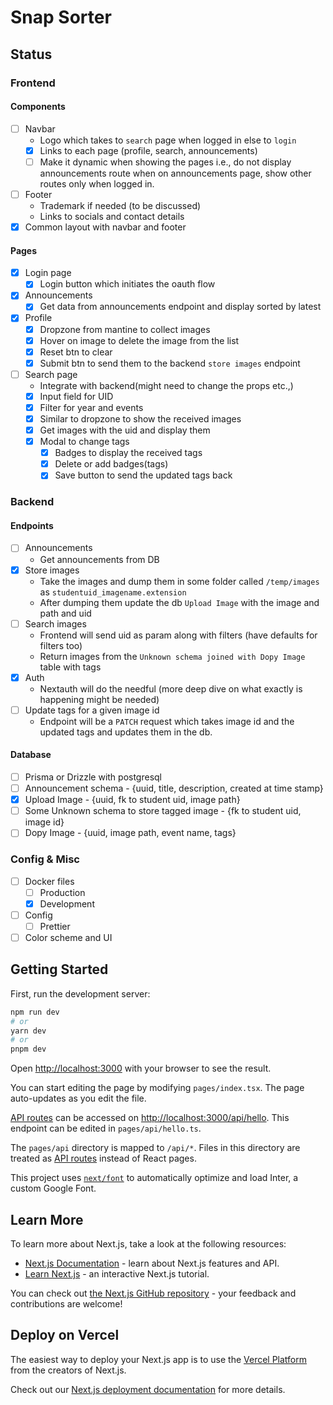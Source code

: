 # Snap Sorter

## Status

### Frontend

#### Components

- [ ] Navbar
  - Logo which takes to `search` page when logged in else to `login`
  - [x] Links to each page (profile, search, announcements)
  - [ ] Make it dynamic when showing the pages i.e., do not display announcements route when on announcements page, show other routes only when logged in.
- [ ] Footer
  - Trademark if needed (to be discussed)
  - Links to socials and contact details
- [x] Common layout with navbar and footer

#### Pages

- [x] Login page
  - [x] Login button which initiates the oauth flow
- [x] Announcements
  - [x] Get data from announcements endpoint and display sorted by latest
- [x] Profile
  - [x] Dropzone from mantine to collect images
  - [x] Hover on image to delete the image from the list
  - [x] Reset btn to clear
  - [x] Submit btn to send them to the backend `store images` endpoint
- [ ] Search page
  - Integrate with backend(might need to change the props etc.,)
  - [x] Input field for UID
  - [x] Filter for year and events
  - [x] Similar to dropzone to show the received images
  - [x] Get images with the uid and display them
  - [x] Modal to change tags
    - [x] Badges to display the received tags
    - [x] Delete or add badges(tags)
    - [x] Save button to send the updated tags back

### Backend

#### Endpoints

- [ ] Announcements
  - Get announcements from DB
- [x] Store images
  - Take the images and dump them in some folder called `/temp/images` as `studentuid_imagename.extension`
  - After dumping them update the db `Upload Image` with the image and path and uid
- [ ] Search images
  - Frontend will send uid as param along with filters (have defaults for filters too)
  - Return images from the `Unknown schema joined with Dopy Image` table with tags
- [x] Auth
  - Nextauth will do the needful (more deep dive on what exactly is happening might be needed)
- [ ] Update tags for a given image id
  - Endpoint will be a `PATCH` request which takes image id and the updated tags and updates them in the db.

#### Database

- [ ] Prisma or Drizzle with postgresql
- [ ] Announcement schema - {uuid, title, description, created at time stamp}
- [x] Upload Image - {uuid, fk to student uid, image path}
- [ ] Some Unknown schema to store tagged image - {fk to student uid, image id}
- [ ] Dopy Image - {uuid, image path, event name, tags}

### Config & Misc

- [ ] Docker files
  - [ ] Production
  - [x] Development
- [ ] Config
  - [ ] Prettier
- [ ] Color scheme and UI

<!-- TODO: Update README -->

## Getting Started

First, run the development server:

```bash
npm run dev
# or
yarn dev
# or
pnpm dev
```

Open [http://localhost:3000](http://localhost:3000) with your browser to see the result.

You can start editing the page by modifying `pages/index.tsx`. The page auto-updates as you edit the file.

[API routes](https://nextjs.org/docs/api-routes/introduction) can be accessed on [http://localhost:3000/api/hello](http://localhost:3000/api/hello). This endpoint can be edited in `pages/api/hello.ts`.

The `pages/api` directory is mapped to `/api/*`. Files in this directory are treated as [API routes](https://nextjs.org/docs/api-routes/introduction) instead of React pages.

This project uses [`next/font`](https://nextjs.org/docs/basic-features/font-optimization) to automatically optimize and load Inter, a custom Google Font.

## Learn More

To learn more about Next.js, take a look at the following resources:

- [Next.js Documentation](https://nextjs.org/docs) - learn about Next.js features and API.
- [Learn Next.js](https://nextjs.org/learn) - an interactive Next.js tutorial.

You can check out [the Next.js GitHub repository](https://github.com/vercel/next.js/) - your feedback and contributions are welcome!

## Deploy on Vercel

The easiest way to deploy your Next.js app is to use the [Vercel Platform](https://vercel.com/new?utm_medium=default-template&filter=next.js&utm_source=create-next-app&utm_campaign=create-next-app-readme) from the creators of Next.js.

Check out our [Next.js deployment documentation](https://nextjs.org/docs/deployment) for more details.
